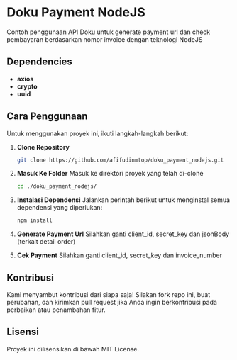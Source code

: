 # Doku Payment NodeJS

Contoh penggunaan API Doku untuk generate payment url dan check pembayaran berdasarkan nomor invoice dengan teknologi NodeJS

## Dependencies

- **axios**
- **crypto**
- **uuid**

## Cara Penggunaan

Untuk menggunakan proyek ini, ikuti langkah-langkah berikut:

1. **Clone Repository**

   ```bash
   git clone https://github.com/afifudinmtop/doku_payment_nodejs.git
   ```

2. **Masuk Ke Folder**
   Masuk ke direktori proyek yang telah di-clone

   ```bash
   cd ./doku_payment_nodejs/
   ```

3. **Instalasi Dependensi**
   Jalankan perintah berikut untuk menginstal semua dependensi yang diperlukan:

   ```bash
   npm install
   ```

4. **Generate Payment Url**
   Silahkan ganti client_id, secret_key dan jsonBody (terkait detail order)

5. **Cek Payment**
   Silahkan ganti client_id, secret_key dan invoice_number

## Kontribusi

Kami menyambut kontribusi dari siapa saja! Silakan fork repo ini, buat perubahan, dan kirimkan pull request jika Anda ingin berkontribusi pada perbaikan atau penambahan fitur.

## Lisensi

Proyek ini dilisensikan di bawah MIT License.

